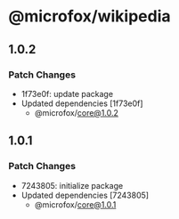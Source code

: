 # @microfox/wikipedia

## 1.0.2

### Patch Changes

- 1f73e0f: update package
- Updated dependencies [1f73e0f]
  - @microfox/core@1.0.2

## 1.0.1

### Patch Changes

- 7243805: initialize package
- Updated dependencies [7243805]
  - @microfox/core@1.0.1
